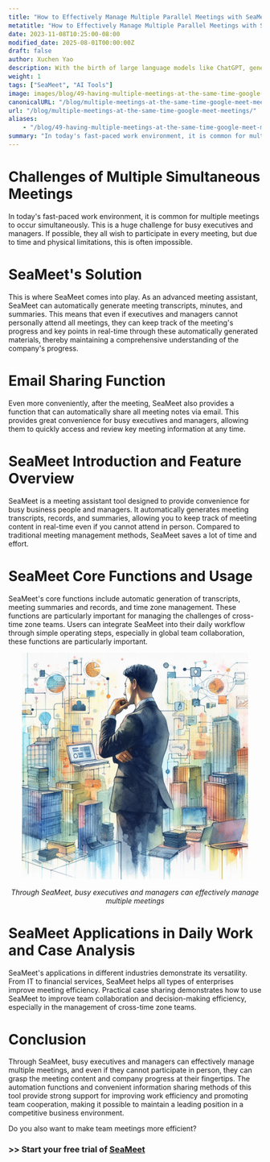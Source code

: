 ```yaml
---
title: "How to Effectively Manage Multiple Parallel Meetings with SeaMeet"
metatitle: "How to Effectively Manage Multiple Parallel Meetings with SeaMeet"
date: 2023-11-08T10:25:00-08:00
modified_date: 2025-08-01T00:00:00Z
draft: false
author: Xuchen Yao
description: With the birth of large language models like ChatGPT, generative AI has opened up new areas of exploration. When AI is combined with speech recognition, it provides unprecedented possibilities for real-time meeting analysis. But what does this mean for daily business operations? Real-time analysis of meeting recordings has become a necessary tool for enterprises to improve efficiency and communication quality. Through real-time analysis, companies can ensure that every discussion is accurately recorded, making the decision-making process more efficient and precise.
weight: 1
tags: ["SeaMeet", "AI Tools"]
image: images/blog/49-having-multiple-meetings-at-the-same-time-google-meet-meetings/49-having-multiple-meetings-at-the-same-time-google-meet-meetings.jpeg
canonicalURL: "/blog/multiple-meetings-at-the-same-time-google-meet-meetings/"
url: "/blog/multiple-meetings-at-the-same-time-google-meet-meetings/"
aliases:
    - "/blog/49-having-multiple-meetings-at-the-same-time-google-meet-meetings/"
summary: "In today's fast-paced work environment, it is common for multiple meetings to occur simultaneously. This is a huge challenge for busy executives and managers. If possible, they all wish to participate in every meeting, but due to time and physical limitations, this is often impossible."
---
```


# Challenges of Multiple Simultaneous Meetings
In today's fast-paced work environment, it is common for multiple meetings to occur simultaneously. This is a huge challenge for busy executives and managers. If possible, they all wish to participate in every meeting, but due to time and physical limitations, this is often impossible.

# SeaMeet's Solution
This is where SeaMeet comes into play. As an advanced meeting assistant, SeaMeet can automatically generate meeting transcripts, minutes, and summaries. This means that even if executives and managers cannot personally attend all meetings, they can keep track of the meeting's progress and key points in real-time through these automatically generated materials, thereby maintaining a comprehensive understanding of the company's progress.

# Email Sharing Function
Even more conveniently, after the meeting, SeaMeet also provides a function that can automatically share all meeting notes via email. This provides great convenience for busy executives and managers, allowing them to quickly access and review key meeting information at any time.

# SeaMeet Introduction and Feature Overview
SeaMeet is a meeting assistant tool designed to provide convenience for busy business people and managers. It automatically generates meeting transcripts, records, and summaries, allowing you to keep track of meeting content in real-time even if you cannot attend in person. Compared to traditional meeting management methods, SeaMeet saves a lot of time and effort.

# SeaMeet Core Functions and Usage
SeaMeet's core functions include automatic generation of transcripts, meeting summaries and records, and time zone management. These functions are particularly important for managing the challenges of cross-time zone teams. Users can integrate SeaMeet into their daily workflow through simple operating steps, especially in global team collaboration, these functions are particularly important.

<center>
<img height="450px" src="/images/blog/49-having-multiple-meetings-at-the-same-time-google-meet-meetings/1-how-to-stay-on-top-of-all-meetings.jpeg" alt="Through SeaMeet, busy executives and managers can effectively manage multiple meetings"/>

*Through SeaMeet, busy executives and managers can effectively manage multiple meetings*
</center>

# SeaMeet Applications in Daily Work and Case Analysis
SeaMeet's applications in different industries demonstrate its versatility. From IT to financial services, SeaMeet helps all types of enterprises improve meeting efficiency. Practical case sharing demonstrates how to use SeaMeet to improve team collaboration and decision-making efficiency, especially in the management of cross-time zone teams.

# Conclusion
Through SeaMeet, busy executives and managers can effectively manage multiple meetings, and even if they cannot participate in person, they can grasp the meeting content and company progress at their fingertips. The automation functions and convenient information sharing methods of this tool provide strong support for improving work efficiency and promoting team cooperation, making it possible to maintain a leading position in a competitive business environment.

Do you also want to make team meetings more efficient?

### >> Start your free trial of [SeaMeet](https://meet.seasalt.ai/?utm_source=blog)
